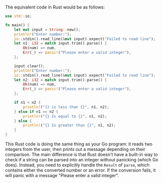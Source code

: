The equivalent code in Rust would be as follows:

```rust
use std::io;

fn main() {
    let mut input = String::new();
    println!("Enter number:");
    io::stdin().read_line(&mut input).expect("Failed to read line");
    let n1: i32 = match input.trim().parse() {
        Ok(num) => num,
        Err(_) => panic!("Please enter a valid integer"),
    };

    input.clear();
    println!("Enter number:");
    io::stdin().read_line(&mut input).expect("Failed to read line");
    let n2: i32 = match input.trim().parse() {
        Ok(num) => num,
        Err(_) => panic!("Please enter a valid integer"),
    };

    if n1 < n2 {
        println!("{} is less than {}", n1, n2);
    } else if n1 == n2 {
        println!("{} Is equal to {}", n1, n2);
    } else {
        println!("{} Is greater than {}", n1, n2);
    }
}
```

This Rust code is doing the same thing as your Go program: it reads two integers from the user, then prints out a message depending on their comparison. The main difference is that Rust doesn't have a built-in way to check if a string can be parsed into an integer without panicking (which Go does). Instead, you need to explicitly handle the `Result` of `parse`, which contains either the converted number or an error. If the conversion fails, it will panic with a message "Please enter a valid integer".
